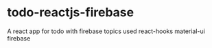 # todo-reactjs-firebase
A react app for todo
with firebase
topics used
react-hooks
material-ui
firebase
